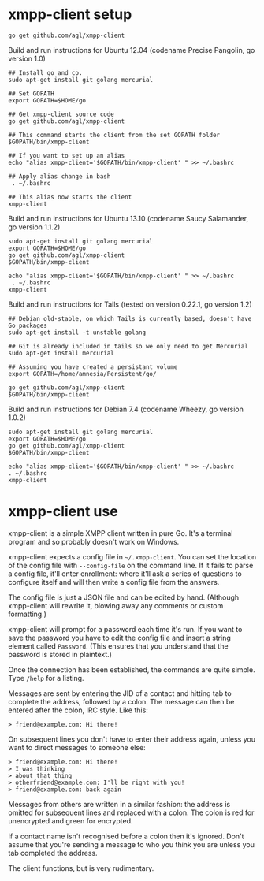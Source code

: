 xmpp-client setup
=================

    go get github.com/agl/xmpp-client
    
Build and run instructions for Ubuntu 12.04 (codename Precise Pangolin, go version 1.0)    
   
    ## Install go and co.
    sudo apt-get install git golang mercurial 
    
    ## Set GOPATH
    export GOPATH=$HOME/go 

    ## Get xmpp-client source code
    go get github.com/agl/xmpp-client

    ## This command starts the client from the set GOPATH folder
    $GOPATH/bin/xmpp-client 	   

    ## If you want to set up an alias
    echo "alias xmpp-client='$GOPATH/bin/xmpp-client' " >> ~/.bashrc
     
    ## Apply alias change in bash
     . ~/.bashrc
   
    ## This alias now starts the client
    xmpp-client


Build and run instructions for Ubuntu 13.10 (codename Saucy Salamander, go version 1.1.2)
    
    sudo apt-get install git golang mercurial 
    export GOPATH=$HOME/go 
    go get github.com/agl/xmpp-client
    $GOPATH/bin/xmpp-client  

    echo "alias xmpp-client='$GOPATH/bin/xmpp-client' " >> ~/.bashrc
     . ~/.bashrc
    xmpp-client
    

Build and run instructions for Tails (tested on version 0.22.1, go version 1.2)  

    ## Debian old-stable, on which Tails is currently based, doesn't have Go packages  
    sudo apt-get install -t unstable golang
    
    ## Git is already included in tails so we only need to get Mercurial
    sudo apt-get install mercurial
    
    ## Assuming you have created a persistant volume
    export GOPATH=/home/amnesia/Persistent/go/
    
    go get github.com/agl/xmpp-client
    $GOPATH/bin/xmpp-client
    
     
Build and run instructions for Debian 7.4 (codename Wheezy, go version 1.0.2)

    sudo apt-get install git golang mercurial 
    export GOPATH=$HOME/go
    go get github.com/agl/xmpp-client
    $GOPATH/bin/xmpp-client 	   

    echo "alias xmpp-client='$GOPATH/bin/xmpp-client' " >> ~/.bashrc
    . ~/.bashrc
    xmpp-client


xmpp-client use
===============

xmpp-client is a simple XMPP client written in pure Go. It's a terminal program and so probably doesn't work on Windows.

xmpp-client expects a config file in `~/.xmpp-client`. You can set the location of the config file with `--config-file` on the command line. If it fails to parse a config file, it'll enter enrollment: where it'll ask a series of questions to configure itself and will then write a config file from the answers.

The config file is just a JSON file and can be edited by hand. (Although xmpp-client will rewrite it, blowing away any comments or custom formatting.)

xmpp-client will prompt for a password each time it's run. If you want to save the password you have to edit the config file and insert a string element called `Password`. (This ensures that you understand that the password is stored in plaintext.)

Once the connection has been established, the commands are quite simple. Type `/help` for a listing.

Messages are sent by entering the JID of a contact and hitting tab to complete the address, followed by a colon. The message can then be entered after the colon, IRC style. Like this:

    > friend@example.com: Hi there!

On subsequent lines you don't have to enter their address again, unless you want to direct messages to someone else:

    > friend@example.com: Hi there!
    > I was thinking
    > about that thing
    > otherfriend@example.com: I'll be right with you!
    > friend@example.com: back again

Messages from others are written in a similar fashion: the address is omitted for subsequent lines and replaced with a colon. The colon is red for unencrypted and green for encrypted.

If a contact name isn't recognised before a colon then it's ignored. Don't assume that you're sending a message to who you think you are unless you tab completed the address.

The client functions, but is very rudimentary.
